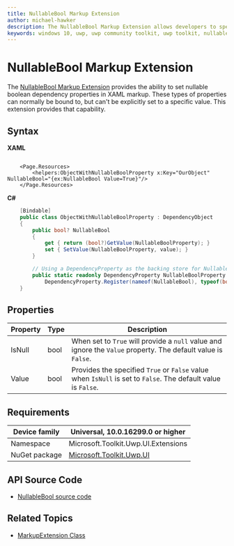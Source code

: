 ```yaml
---
title: NullableBool Markup Extension
author: michael-hawker
description: The NullableBool Markup Extension allows developers to specify default values in XAML for nullable bool dependency properties.
keywords: windows 10, uwp, uwp community toolkit, uwp toolkit, nullable bool, dependency property, markup extension, XAML, markup 
---
```


# NullableBool Markup Extension
The [NullableBool Markup Extension](https://docs.microsoft.com/dotnet/api/microsoft.toolkit.uwp.ui.extensions.nullablebool) provides the ability to set nullable boolean dependency properties in XAML markup.  These types of properties can normally be bound to, but can't be explicitly set to a specific value.  This extension provides that capability.

## Syntax

**XAML**

```xaml

    <Page.Resources>
        <helpers:ObjectWithNullableBoolProperty x:Key="OurObject" NullableBool="{ex:NullableBool Value=True}"/>
    </Page.Resources>
```

**C#**

```csharp
    [Bindable]
    public class ObjectWithNullableBoolProperty : DependencyObject
    {
        public bool? NullableBool
        {
            get { return (bool?)GetValue(NullableBoolProperty); }
            set { SetValue(NullableBoolProperty, value); }
        }

        // Using a DependencyProperty as the backing store for NullableBool.  This enables animation, styling, binding, etc...
        public static readonly DependencyProperty NullableBoolProperty =
            DependencyProperty.Register(nameof(NullableBool), typeof(bool?), typeof(ObjectWithNullableBoolProperty), new PropertyMetadata(null));
    }
```

## Properties

| Property | Type | Description |
| -- | -- | -- |
| IsNull | bool | When set to `True` will provide a `null` value and ignore the `Value` property. The default value is `False`. |
| Value | bool | Provides the specified `True` or `False` value when `IsNull` is set to `False`. The default value is `False`. |

## Requirements

| Device family | Universal, 10.0.16299.0 or higher   |
| -- | -- |
| Namespace | Microsoft.Toolkit.Uwp.UI.Extensions |
| NuGet package | [Microsoft.Toolkit.Uwp.UI](https://www.nuget.org/packages/Microsoft.Toolkit.Uwp.UI/) |

## API Source Code

- [NullableBool source code](https://github.com/Microsoft/WindowsCommunityToolkit//blob/master/Microsoft.Toolkit.Uwp.UI/Extensions/Markup/NullableBool.cs)

## Related Topics

- [MarkupExtension Class](https://docs.microsoft.com/uwp/api/windows.ui.xaml.markup.markupextension)
